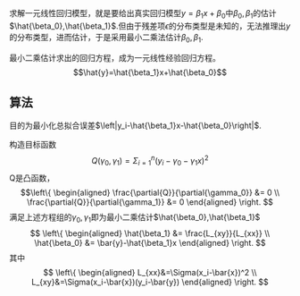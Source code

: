 求解一元线性回归模型，就是要给出真实回归模型$y=\beta_1x+\beta_0$中$\beta_0,\beta_1$的估计$\hat{\beta_0},\hat{\beta_1}$.但由于残差项$\epsilon$的分布类型是未知的，无法推理出$y$的分布类型，进而估计，于是采用最小二乘法估计$\beta_0,\beta_1$.

最小二乘估计求出的回归方程，成为一元线性经验回归方程。
$$\hat{y}=\hat{\beta_1}x+\hat{\beta_0}$$
## 算法

目的为最小化总拟合误差$\left|y_i-\hat{\beta_1}x-\hat{\beta_0}\right|$.

构造目标函数
$$Q(\gamma_0,\gamma_1)=\Sigma_{i=1}^n(y_i-\gamma_0-\gamma_1x)^2$$
Q是凸函数，$$\left\{
\begin{aligned}
\frac{\partial{Q}}{\partial{\gamma_0}} &= 0 \\
\frac{\partial{Q}}{\partial{\gamma_1}} &= 0 
\end{aligned}
\right.
$$
满足上述方程组的$\gamma_0,\gamma_1$即为最小二乘估计$\hat{\beta_0},\hat{\beta_1}$
$$
\left\{
\begin{aligned}
\hat{\beta_1} &= \frac{L_{xy}}{L_{xx}} \\
\hat{\beta_0} &= \bar{y}-\hat{\beta_1}x
\end{aligned}
\right.
$$
其中
$$
\left\{
\begin{aligned}
L_{xx}&=\Sigma(x_i-\bar{x})^2 \\
L_{xy}&=\Sigma(x_i-\bar{x})(y_i-\bar{y})
\end{aligned}
\right.
$$
